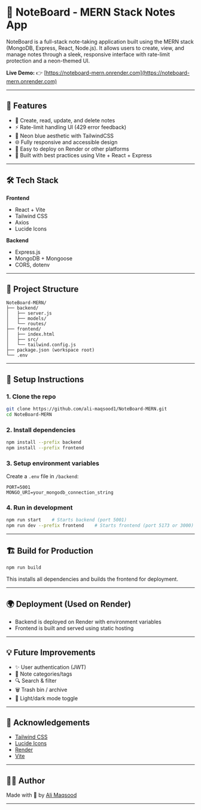 # 📝 NoteBoard - MERN Stack Notes App

NoteBoard is a full-stack note-taking application built using the MERN stack (MongoDB, Express, React, Node.js). It allows users to create, view, and manage notes through a sleek, responsive interface with rate-limit protection and a neon-themed UI.

**Live Demo:**
👉 [https://noteboard-mern.onrender.com](https://noteboard-mern.onrender.com)

---

## 🚀 Features

* 📒 Create, read, update, and delete notes
* ⚡ Rate-limit handling UI (429 error feedback)
* 🎨 Neon blue aesthetic with TailwindCSS
* 🌐 Fully responsive and accessible design
* 🔧 Easy to deploy on Render or other platforms
* 🧠 Built with best practices using Vite + React + Express

---

## 🛠️ Tech Stack

**Frontend**

* React + Vite
* Tailwind CSS
* Axios
* Lucide Icons

**Backend**

* Express.js
* MongoDB + Mongoose
* CORS, dotenv

---

## 📆 Project Structure

```
NoteBoard-MERN/
├── backend/
│   ├── server.js
│   ├── models/
│   └── routes/
├── frontend/
│   ├── index.html
│   ├── src/
│   └── tailwind.config.js
├── package.json (workspace root)
└── .env
```

---

## 🚧 Setup Instructions

### 1. Clone the repo

```bash
git clone https://github.com/ali-maqsood1/NoteBoard-MERN.git
cd NoteBoard-MERN
```

### 2. Install dependencies

```bash
npm install --prefix backend
npm install --prefix frontend
```

### 3. Setup environment variables

Create a `.env` file in `/backend`:

```env
PORT=5001
MONGO_URI=your_mongodb_connection_string
```

### 4. Run in development

```bash
npm run start    # Starts backend (port 5001)
npm run dev --prefix frontend    # Starts frontend (port 5173 or 3000)
```

---

## 🏗️ Build for Production

```bash
npm run build
```

This installs all dependencies and builds the frontend for deployment.

---

## 🌍 Deployment (Used on Render)

* Backend is deployed on Render with environment variables
* Frontend is built and served using static hosting

---

## 💡 Future Improvements

* ✨ User authentication (JWT)
* 📁 Note categories/tags
* 🔍 Search & filter
* 🗑️ Trash bin / archive
* 🌙 Light/dark mode toggle

---

## 🙌 Acknowledgements

* [Tailwind CSS](https://tailwindcss.com/)
* [Lucide Icons](https://lucide.dev/)
* [Render](https://render.com/)
* [Vite](https://vitejs.dev/)

---

## 🧑‍💻 Author

Made with 💙 by [Ali Maqsood](https://github.com/ali-maqsood1)

---
